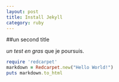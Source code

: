 ```yaml
---
layout: post
title: Install Jekyll
category: ruby
---
```


##un second title

*un test en gras* que je poursuis.

```ruby
require 'redcarpet'
markdown = Redcarpet.new("Hello World!")
puts markdown.to_html
```



